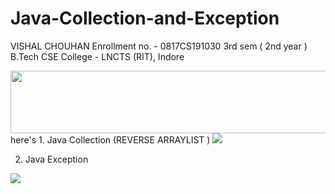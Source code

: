 # Java-Collection-and-Exception

VISHAL CHOUHAN
Enrollment no. - 0817CS191030
3rd sem ( 2nd year ) 
B.Tech CSE
College - LNCTS (RIT), Indore

<img src="https://agenda.infn.it/event/20813/images/6201-giphy.gif" width="1000px" height="100px">
here's
 1. Java Collection (REVERSE ARRAYLIST )


<img src="https://imgur.com/WvPpOtw.png">

 2. Java Exception

<img src="https://imgur.com/10OAJuS.png">


